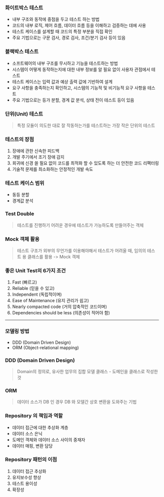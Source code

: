 ### 화이트박스 테스트

- 내부 구조와 동작에 중점을 두고 테스트 하는 방법
- 코드의 내부 로직, 제어 흐름, 데이터 흐름 등을 이해하고 검증하는 데에 사용
- 테스트 케이스를 설계할 때 코드의 특정 부분을 직접 확인
- 주요 기법으로는 구문 검사, 경로 검사, 조건/분기 검사 등이 있음

### 블랙박스 테스트 

- 소프트웨어의 내부 구조를 무시하고 기능을 테스트하는 방법
- 시스템이 어떻게 동작하는지에 대한 내부 정보를 알 필요 없이 사용자 관점에서 테스트
- 테스트 케이스는 입력 값과 예상 출력 값에 기반하여 설계
- 요구 사항을 충족하는지 확인하고, 시스템의 기능적 및 비기능적 요구 사항을 테스트
- 주요 기법으로는 등가 분할, 경계 값 분석, 상태 전이 테스트 등이 있음

### 단위(Unit) 테스트 

> 특정 모듈이 의도한 대로 잘 작동하는가를 테스트하는 가장 작은 단위의 테스트

### 테스트의 장점

1. 장애에 관한 신속한 피드백
2. 개발 주기에서 조기 장애 감지
3. 회귀에 신경 쓸 필요 없이 코드를 최적화 할 수 있도록 하는 더 안전한 코드 리팩터링
4. 기술적 문제를 최소화하는 안정적인 개발 속도

### 테스트 케이스 범위

- 동등 분할
- 경계값 분석

### Test Double

> 테스트를 진행하기 어려운 경우에 테스트가 가능하도록 만들어주는 객체

### Mock 객체 활용

> 테스트 구조가 외부의 무언가를 이용해야해서  테스트가 어려울 때, 임의의 테스트 용 클래스를 활용 -> Mock 객체

### 좋은 Unit Test의 6가지 조건

1. Fast (빠르고) 
2. Reliable (믿을 수 있고)
3. Independent (독립적이며)
4. Ease of Maintenance (유지 관리가 쉽고)
5. Nearly compacted code (거의 압축적인 코드이며)
6. Dependencies should be less (의존성이 적어야 함)

---

### 모델링 방법

- DDD (Domain Driven Design)
- ORM (Object-relational mapping)

### DDD (Domain Driven Design)

> Domain의 정의로, 유사한 업무의 집합
모델 클래스 - 도메인을 클래스로 작성한 것

### ORM 

> 데이터 소스가 DB 인 경우 DB 와 모델간 상호 변환을 도와주는 기법

### Repository 의 책임과 역할

- 데이터 접근에 대한 추상화 계층
- 데이터 소스 은닉
- 도메인 객체와 데이터 소스 사이의 중재자
- 데이터 매핑, 변환 담당

### Repository 패턴의 이점

1. 데이터 접근 추상화
2. 유지보수성 향상
3. 테스트 용이성
4. 확장성




